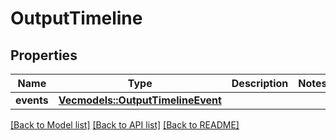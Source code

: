 # OutputTimeline

## Properties

Name | Type | Description | Notes
------------ | ------------- | ------------- | -------------
**events** | [**Vec<models::OutputTimelineEvent>**](OutputTimelineEvent.md) |  | 

[[Back to Model list]](../README.md#documentation-for-models) [[Back to API list]](../README.md#documentation-for-api-endpoints) [[Back to README]](../README.md)


